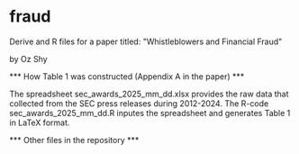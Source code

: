 # fraud
Derive and R files for a paper titled: "Whistleblowers and Financial Fraud"

by Oz Shy

*** How Table 1 was constructed (Appendix A in the paper) ***

The spreadsheet sec_awards_2025_mm_dd.xlsx provides the raw data that collected from the SEC press releases during 2012-2024. 
The R-code sec_awards_2025_mm_dd.R inputes the spreadsheet and generates Table 1 in LaTeX format. 

*** Other files in the repository ***


